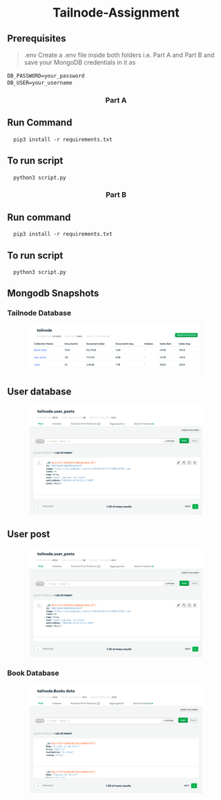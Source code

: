 <h1 align ="center">
  Tailnode-Assignment
</h1>

## Prerequisites

> .env
> Create a .env file inside both folders i.e. Part A and Part B and save your MongoDB credentials in it as
>>
```
DB_PASSWORD=your_password
DB_USER=your_username
```
  
 <h3 align ="center">
   Part A
 </h3>

## Run Command
> 
```
  pip3 install -r requirements.txt 
```

## To run script
> 
 ```
   python3 script.py 
```


 <h3 align ="center">
   Part B
 </h3>
 
## Run command
> 
```
  pip3 install -r requirements.txt 
```

## To run script
> 
```
  python3 script.py 
```

## **Mongodb Snapshots** 

### Tailnode Database
<p align = "center">
    <img src="https://github.com/svshriyansh/Tailnode-Assignment/blob/main/Images/TailNode_db.png" width="400" >
</p>

## User database
<p align = "center">
    <img src="https://github.com/svshriyansh/Tailnode-Assignment/blob/main/Images/Tailnode_userPost.png" width="400" >
</p>

## User post
<p align = "center">
    <img src="https://github.com/svshriyansh/Tailnode-Assignment/blob/main/Images/Tailnode_userPost.png" width="400" >
</p>

### Book Database
<p align = "center">
    <img src="https://github.com/svshriyansh/Tailnode-Assignment/blob/main/Images/Tailnode_bookData.png" width="400" >
</p>

   
   

 
